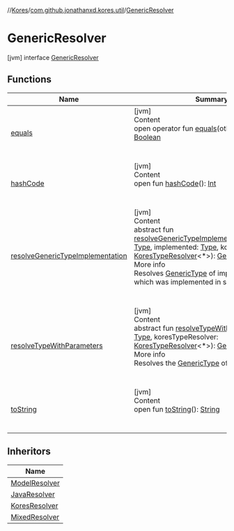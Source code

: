 //[Kores](../../index.md)/[com.github.jonathanxd.kores.util](../index.md)/[GenericResolver](index.md)



# GenericResolver  
 [jvm] interface [GenericResolver](index.md)   


## Functions  
  
|  Name|  Summary| 
|---|---|
| <a name="kotlin/Any/equals/#kotlin.Any?/PointingToDeclaration/"></a>[equals](../-simple-resolver/index.md#%5Bkotlin%2FAny%2Fequals%2F%23kotlin.Any%3F%2FPointingToDeclaration%2F%5D%2FFunctions%2F-427383591)| <a name="kotlin/Any/equals/#kotlin.Any?/PointingToDeclaration/"></a>[jvm]  <br>Content  <br>open operator fun [equals](../-simple-resolver/index.md#%5Bkotlin%2FAny%2Fequals%2F%23kotlin.Any%3F%2FPointingToDeclaration%2F%5D%2FFunctions%2F-427383591)(other: [Any](https://kotlinlang.org/api/latest/jvm/stdlib/kotlin/-any/index.html)?): [Boolean](https://kotlinlang.org/api/latest/jvm/stdlib/kotlin/-boolean/index.html)  <br><br><br>
| <a name="kotlin/Any/hashCode/#/PointingToDeclaration/"></a>[hashCode](../-simple-resolver/index.md#%5Bkotlin%2FAny%2FhashCode%2F%23%2FPointingToDeclaration%2F%5D%2FFunctions%2F-427383591)| <a name="kotlin/Any/hashCode/#/PointingToDeclaration/"></a>[jvm]  <br>Content  <br>open fun [hashCode](../-simple-resolver/index.md#%5Bkotlin%2FAny%2FhashCode%2F%23%2FPointingToDeclaration%2F%5D%2FFunctions%2F-427383591)(): [Int](https://kotlinlang.org/api/latest/jvm/stdlib/kotlin/-int/index.html)  <br><br><br>
| <a name="com.github.jonathanxd.kores.util/GenericResolver/resolveGenericTypeImplementation/#java.lang.reflect.Type#java.lang.reflect.Type#com.github.jonathanxd.kores.type.KoresTypeResolver[*]/PointingToDeclaration/"></a>[resolveGenericTypeImplementation](resolve-generic-type-implementation.md)| <a name="com.github.jonathanxd.kores.util/GenericResolver/resolveGenericTypeImplementation/#java.lang.reflect.Type#java.lang.reflect.Type#com.github.jonathanxd.kores.type.KoresTypeResolver[*]/PointingToDeclaration/"></a>[jvm]  <br>Content  <br>abstract fun [resolveGenericTypeImplementation](resolve-generic-type-implementation.md)(superType: [Type](https://docs.oracle.com/javase/8/docs/api/java/lang/reflect/Type.html), implemented: [Type](https://docs.oracle.com/javase/8/docs/api/java/lang/reflect/Type.html), koresTypeResolver: [KoresTypeResolver](../../com.github.jonathanxd.kores.type/-kores-type-resolver/index.md)<*>): [GenericType](../../com.github.jonathanxd.kores.type/-generic-type/index.md)  <br>More info  <br>Resolves [GenericType](../../com.github.jonathanxd.kores.type/-generic-type/index.md) of implemented type, which was implemented in superType.  <br><br><br>
| <a name="com.github.jonathanxd.kores.util/GenericResolver/resolveTypeWithParameters/#java.lang.reflect.Type#com.github.jonathanxd.kores.type.KoresTypeResolver[*]/PointingToDeclaration/"></a>[resolveTypeWithParameters](resolve-type-with-parameters.md)| <a name="com.github.jonathanxd.kores.util/GenericResolver/resolveTypeWithParameters/#java.lang.reflect.Type#com.github.jonathanxd.kores.type.KoresTypeResolver[*]/PointingToDeclaration/"></a>[jvm]  <br>Content  <br>abstract fun [resolveTypeWithParameters](resolve-type-with-parameters.md)(type: [Type](https://docs.oracle.com/javase/8/docs/api/java/lang/reflect/Type.html), koresTypeResolver: [KoresTypeResolver](../../com.github.jonathanxd.kores.type/-kores-type-resolver/index.md)<*>): [GenericType](../../com.github.jonathanxd.kores.type/-generic-type/index.md)  <br>More info  <br>Resolves the [GenericType](../../com.github.jonathanxd.kores.type/-generic-type/index.md) of type.  <br><br><br>
| <a name="kotlin/Any/toString/#/PointingToDeclaration/"></a>[toString](../-simple-resolver/index.md#%5Bkotlin%2FAny%2FtoString%2F%23%2FPointingToDeclaration%2F%5D%2FFunctions%2F-427383591)| <a name="kotlin/Any/toString/#/PointingToDeclaration/"></a>[jvm]  <br>Content  <br>open fun [toString](../-simple-resolver/index.md#%5Bkotlin%2FAny%2FtoString%2F%23%2FPointingToDeclaration%2F%5D%2FFunctions%2F-427383591)(): [String](https://kotlinlang.org/api/latest/jvm/stdlib/kotlin/-string/index.html)  <br><br><br>


## Inheritors  
  
|  Name| 
|---|
| <a name="com.github.jonathanxd.kores.type/ModelResolver///PointingToDeclaration/"></a>[ModelResolver](../../com.github.jonathanxd.kores.type/-model-resolver/index.md)
| <a name="com.github.jonathanxd.kores.util/JavaResolver///PointingToDeclaration/"></a>[JavaResolver](../-java-resolver/index.md)
| <a name="com.github.jonathanxd.kores.util/KoresResolver///PointingToDeclaration/"></a>[KoresResolver](../-kores-resolver/index.md)
| <a name="com.github.jonathanxd.kores.util/MixedResolver///PointingToDeclaration/"></a>[MixedResolver](../-mixed-resolver/index.md)

